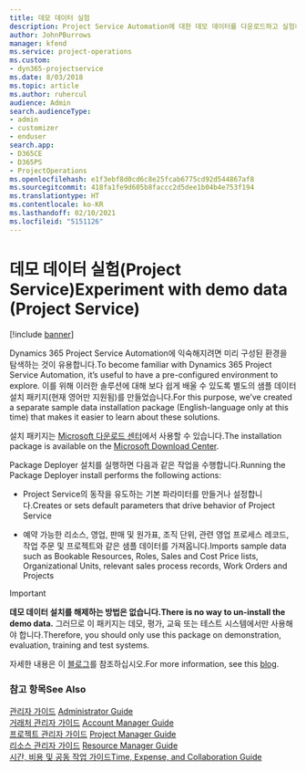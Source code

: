```yaml
---
title: 데모 데이터 실험
description: Project Service Automation에 대한 데모 데이터를 다운로드하고 실험하는 방법.
author: JohnPBurrows
manager: kfend
ms.service: project-operations
ms.custom:
- dyn365-projectservice
ms.date: 8/03/2018
ms.topic: article
ms.author: ruhercul
audience: Admin
search.audienceType:
- admin
- customizer
- enduser
search.app:
- D365CE
- D365PS
- ProjectOperations
ms.openlocfilehash: e1f3ebf8d0cd6c8e25fcab6775cd92d544867af8
ms.sourcegitcommit: 418fa1fe9d605b8faccc2d5dee1b04b4e753f194
ms.translationtype: HT
ms.contentlocale: ko-KR
ms.lasthandoff: 02/10/2021
ms.locfileid: "5151126"
---
```

# <a name="experiment-with-demo-data-project-service"></a><span data-ttu-id="57e2b-103">데모 데이터 실험(Project Service)</span><span class="sxs-lookup"><span data-stu-id="57e2b-103">Experiment with demo data (Project Service)</span></span>

[!include [banner](../includes/psa-now-project-operations.md)]

<span data-ttu-id="57e2b-104">Dynamics 365 Project Service Automation에 익숙해지려면 미리 구성된 환경을 탐색하는 것이 유용합니다.</span><span class="sxs-lookup"><span data-stu-id="57e2b-104">To become familiar with Dynamics 365 Project Service Automation, it’s useful to have a pre-configured environment to explore.</span></span> <span data-ttu-id="57e2b-105">이를 위해 이러한 솔루션에 대해 보다 쉽게 배울 수 있도록 별도의 샘플 데이터 설치 패키지(현재 영어만 지원됨)를 만들었습니다.</span><span class="sxs-lookup"><span data-stu-id="57e2b-105">For this purpose, we’ve created a separate sample data installation package (English-language only at this time) that makes it easier to learn about these solutions.</span></span> 

<span data-ttu-id="57e2b-106">설치 패키지는 [Microsoft 다운로드 센터](https://go.microsoft.com/fwlink/?linkid=859966)에서 사용할 수 있습니다.</span><span class="sxs-lookup"><span data-stu-id="57e2b-106">The installation package is available on the [Microsoft Download Center](https://go.microsoft.com/fwlink/?linkid=859966).</span></span>  

<span data-ttu-id="57e2b-107">Package Deployer 설치를 실행하면 다음과 같은 작업을 수행합니다.</span><span class="sxs-lookup"><span data-stu-id="57e2b-107">Running the Package Deployer install performs the following actions:</span></span> 
  
-   <span data-ttu-id="57e2b-108">Project Service의 동작을 유도하는 기본 파라미터를 만들거나 설정합니다.</span><span class="sxs-lookup"><span data-stu-id="57e2b-108">Creates or sets default parameters that drive behavior of Project Service</span></span>  
  
-   <span data-ttu-id="57e2b-109">예약 가능한 리소스, 영업, 판매 및 원가표, 조직 단위, 관련 영업 프로세스 레코드, 작업 주문 및 프로젝트와 같은 샘플 데이터를 가져옵니다.</span><span class="sxs-lookup"><span data-stu-id="57e2b-109">Imports sample data such as Bookable Resources, Roles, Sales and Cost Price lists, Organizational Units, relevant sales process records, Work Orders and Projects</span></span>    
  
> [!IMPORTANT]
> <span data-ttu-id="57e2b-110">**데모 데이터 설치를 해제하는 방법은 없습니다.**</span><span class="sxs-lookup"><span data-stu-id="57e2b-110">**There is no way to un-install the demo data.**</span></span> <span data-ttu-id="57e2b-111">그러므로 이 패키지는 데모, 평가, 교육 또는 테스트 시스템에서만 사용해야 합니다.</span><span class="sxs-lookup"><span data-stu-id="57e2b-111">Therefore, you should only use this package on demonstration, evaluation, training and test systems.</span></span>

<span data-ttu-id="57e2b-112">자세한 내용은 이 [블로그](https://blogs.msdn.microsoft.com/crm/2017/10/24/microsoft-dynamics-365-for-field-service-and-project-service-automation-sample-data)를 참조하십시오.</span><span class="sxs-lookup"><span data-stu-id="57e2b-112">For more information, see this [blog](https://blogs.msdn.microsoft.com/crm/2017/10/24/microsoft-dynamics-365-for-field-service-and-project-service-automation-sample-data).</span></span>





  
### <a name="see-also"></a><span data-ttu-id="57e2b-113">참고 항목</span><span class="sxs-lookup"><span data-stu-id="57e2b-113">See Also</span></span>  
 <span data-ttu-id="57e2b-114">[관리자 가이드](../psa/admin-guide.md) </span><span class="sxs-lookup"><span data-stu-id="57e2b-114">[Administrator Guide](../psa/admin-guide.md) </span></span>  
 <span data-ttu-id="57e2b-115">[거래처 관리자 가이드](../psa/account-manager-guide.md) </span><span class="sxs-lookup"><span data-stu-id="57e2b-115">[Account Manager Guide](../psa/account-manager-guide.md) </span></span>  
 <span data-ttu-id="57e2b-116">[프로젝트 관리자 가이드](../psa/project-manager-guide.md) </span><span class="sxs-lookup"><span data-stu-id="57e2b-116">[Project Manager Guide](../psa/project-manager-guide.md) </span></span>  
 <span data-ttu-id="57e2b-117">[리소스 관리자 가이드](../psa/resource-manager-guide.md) </span><span class="sxs-lookup"><span data-stu-id="57e2b-117">[Resource Manager Guide](../psa/resource-manager-guide.md) </span></span>  
 [<span data-ttu-id="57e2b-118">시간, 비용 및 공동 작업 가이드</span><span class="sxs-lookup"><span data-stu-id="57e2b-118">Time, Expense, and Collaboration Guide</span></span>](../psa/time-expense-collaboration-guide.md)
